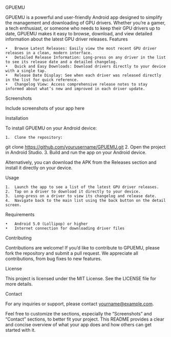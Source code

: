 GPUEMU

GPUEMU is a powerful and user-friendly Android app designed to simplify the management and downloading of GPU drivers. Whether you’re a gamer, a tech enthusiast, or someone who needs to keep their GPU drivers up to date, GPUEMU makes it easy to browse, download, and view detailed information about the latest GPU driver releases.
Features

	•	Browse Latest Releases: Easily view the most recent GPU driver releases in a clean, modern interface.
	•	Detailed Release Information: Long-press on any driver in the list to see its release date and a detailed changelog.
	•	Quick and Easy Downloads: Download drivers directly to your device with a single tap.
	•	Release Date Display: See when each driver was released directly in the list for quick reference.
	•	Changelog View: Access comprehensive release notes to stay informed about what’s new and improved in each driver update.

Screenshots

Include screenshots of your app here

Installation

To install GPUEMU on your Android device:

	1.	Clone the repository:
git clone https://github.com/yourusername/GPUEMU.git
	2.	Open the project in Android Studio.
	3.	Build and run the app on your Android device.

Alternatively, you can download the APK from the Releases section and install it directly on your device.

Usage

	1.	Launch the app to see a list of the latest GPU driver releases.
	2.	Tap on a driver to download it directly to your device.
	3.	Long-press on a driver to view its changelog and release date.
	4.	Navigate back to the main list using the back button on the detail screen.

Requirements

	•	Android 5.0 (Lollipop) or higher
	•	Internet connection for downloading driver files

Contributing

Contributions are welcome! If you’d like to contribute to GPUEMU, please fork the repository and submit a pull request. We appreciate all contributions, from bug fixes to new features.

License

This project is licensed under the MIT License. See the LICENSE file for more details.

Contact

For any inquiries or support, please contact yourname@example.com.

Feel free to customize the sections, especially the “Screenshots” and “Contact” sections, to better fit your project. This README provides a clear and concise overview of what your app does and how others can get started with it.
